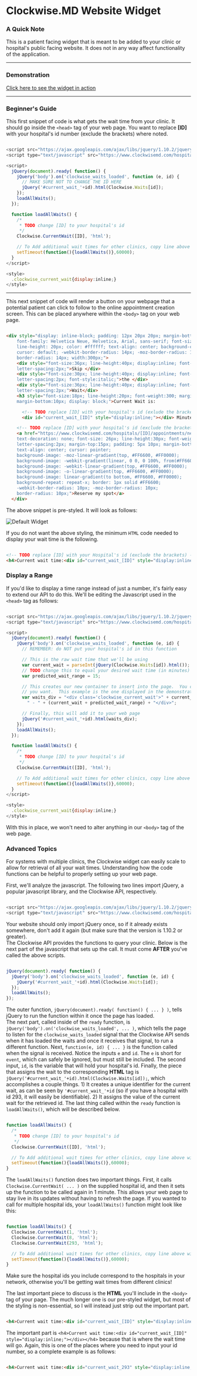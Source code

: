 # Clockwise.MD Website Widget
### A Quick Note
This is a patient facing widget that is meant to be added to your clinic or hospital's public
facing website.  It does not in any way affect functionality of the application.

---
### Demonstration
[Click here to see the widget in action](http://lightshedhealth.github.io/Website-Widget-API/)

---
### Beginner's Guide
This first snippet of code is what gets the wait time from your clinic.  It should go inside the
`<head>` tag of your web page.  You want to replace __[ID]__ with your hospital's id number
(exclude the brackets) where noted.

```javascript

<script src="https://ajax.googleapis.com/ajax/libs/jquery/1.10.2/jquery.min.js"></script>
<script type="text/javascript" src="https://www.clockwisemd.com/hospitals/clockwise_api.js"></script>

<script>
  jQuery(document).ready( function() {
    jQuery('body').on('clockwise_waits_loaded', function (e, id) {
      // MAKE SURE NOT TO CHANGE THE ID HERE
      jQuery('#current_wait_'+id).html(Clockwise.Waits[id]);
    });
    loadAllWaits();
  });

  function loadAllWaits() {
    /*
     * TODO change [ID] to your hospital's id
     */
    Clockwise.CurrentWait([ID], 'html');  

    // To Add additional wait times for other clinics, copy line above with different ID.
    setTimeout(function(){loadAllWaits()},60000);
  }
</script>

<style>
  .clockwise_current_wait{display:inline;}
</style>

```
---
This next snippet of code will render a button on your webpage that a potential patient can click
to follow to the online appointment creation screen.  This can be placed anywhere within the
`<body>` tag on your web page.

```html

<div style="display: inline-block; padding: 12px 20px 20px; margin-bottom: 0;
    font-family: Helvetica Neue, Helvetica, Arial, sans-serif; font-size: 14px;
    line-height: 20px; color: #ffffff; text-align: center; background-color:#2a7bbb;
    cursor: default; -webkit-border-radius: 14px; -moz-border-radius: 14px;
    border-radius: 14px; width:300px;">
    <div style="font-size:36px; line-height:40px; display:inline; font-weight:bold;
    letter-spacing:2px;">Skip </div>
    <div style="font-size:30px; line-height:40px; display:inline; font-weight:100;
    letter-spacing:2px; font-style:italic;">the </div>
    <div style="font-size:36px; line-height:40px; display:inline; font-weight:bold;
    letter-spacing:2px;">Wait</div>
    <h3 style="font-size:18px; line-height:20px; font-weight:300; margin-top:0px;
    margin-bottom:10px; display: block;">Current Wait is:

      <!-- TODO replace [ID] with your hospital's id (exlude the brackets) -->
      <div id="current_wait_[ID]" style="display:inline;"></div> Minutes</h3>

    <!-- TODO replace [ID] with your hospital's id (exclude the brackets) -->
    <a href="https://www.clockwisemd.com/hospitals/[ID]/appointments/new" style="color:white;
    text-decoration: none; font-size: 26px; line-height:30px; font-weight:bold;
    letter-spacing:2px; margin-top:15px; padding: 5px 10px; margin-bottom: 0;
    text-align: center; cursor: pointer;
    background-image: -moz-linear-gradient(top, #FF6600, #FF0000);
    background-image: -webkit-gradient(linear, 0 0, 0 100%, from(#FF6600), to(#FF0000));
    background-image: -webkit-linear-gradient(top, #FF6600, #FF0000);
    background-image: -o-linear-gradient(top, #FF6600, #FF0000);
    background-image: linear-gradient(to bottom, #FF6600, #FF0000);
    background-repeat: repeat-x; border: 1px solid #FF6600;
    -webkit-border-radius: 10px; -moz-border-radius: 10px;
    border-radius: 10px;">Reserve my spot</a>
  </div>

```

The above snippet is pre-styled.  It will look as follows:

![Default Widget](Default_Widget_Style.png)

If you do not want the above styling, the minimum `HTML` code needed to display your wait time
is the following.

```html

<!-- TODO replace [ID] with your Hospital's id (exclude the brackets) -->
<h4>Current wait time:<div id="current_wait_[ID]" style="display:inline;"></div></h4>

```

### Display a Range
If you'd like to display a time range instead of just a number, it's fairly easy to extend
our API to do this.  We'll be editing the Javascript used in the `<head>` tag as follows:

```javascript

<script src="https://ajax.googleapis.com/ajax/libs/jquery/1.10.2/jquery.min.js"></script>
<script type="text/javascript" src="https://www.clockwisemd.com/hospitals/clockwise_api.js"></script>

<script>
  jQuery(document).ready( function() {
    jQuery('body').on('clockwise_waits_loaded', function (e, id) {
      // REMEMBER: do NOT put your hospital's id in this function

      // This is the raw wait time that we'll be using
      var current_wait = parseInt(jQuery(Clockwise.Waits[id]).html());
      // TODO change this to equal your desired wait time (in minutes)
      var predicted_wait_range = 15;

      // This creates our new container to insert into the page.  You can edit this to look however
      // you want.  This example is the one displayed in the demonstration page linked above
      var waits_div = "<div class='clockwise_current_wait'>" + current_wait +
        " - " + (current_wait + predicted_wait_range) + "</div>";

      // Finally, this will add it to your web page
      jQuery('#current_wait_'+id).html(waits_div);
    });
    loadAllWaits();
  });

  function loadAllWaits() {
    /*
     * TODO change [ID] to your hospital's id
     */
    Clockwise.CurrentWait([ID], 'html');  

    // To Add additional wait times for other clinics, copy line above with different ID.
    setTimeout(function(){loadAllWaits()},60000);
  }
</script>

<style>
  .clockwise_current_wait{display:inline;}
</style>

```

With this in place, we won't need to alter anything in our `<body>` tag of the web page.

### Advanced Topics
For systems with multiple clinics, the Clockwise widget can easily scale to allow for retrieval
of all your wait times.  Understanding how the code functions can be helpful to properly setting
up your web page.

First, we'll analyze the javascript.  The following two lines import jQuery, a popular javascript
library, and the Clockwise API, respectively.  

```javascript

<script src="https://ajax.googleapis.com/ajax/libs/jquery/1.10.2/jquery.min.js"></script>
<script type="text/javascript" src="https://www.clockwisemd.com/hospitals/clockwise_api.js"></script>

```

Your website should only import jQuery once, so if it already
exists somewhere, don't add it again (but make sure that the version is 1.10.2 or greater).  
The Clockwise API provides the functions to query your clinic. Below is the next part of the
javascript that sets up the call.  It must come __AFTER__ you've called the above scripts.

```javascript

jQuery(document).ready( function() {
  jQuery('body').on('clockwise_waits_loaded', function (e, id) {
    jQuery('#current_wait_'+id).html(Clockwise.Waits[id]);
  });
  loadAllWaits();
});

```

The outer function, `jQuery(document).ready( function() { ... } )`, tells jQuery to run the
function within it once the page has loaded.  
The next part, called inside of the `ready` function, is
`jQuery('body').on('clockwise_waits_loaded', ... )`, which tells the page to listen for the
`clockwise_waits_loaded` signal that the Clockwise API sends when it has loaded the waits and once
it receives that signal, to run a different function.  Next, `function(e, id) { ... }` is the
function called when the signal is received.  Notice the inputs `e` and `id`.  The `e` is short
for `event`, which can safely be ignored, but must still be included.  The second input, `id`, is
the variable that will hold your hospital's id.  Finally, the piece that assigns the wait to
the corresponding __HTML__ tag is `jQuery('#current_wait_'+id).html(Clockwise.Waits[id]);`, which
accomplishes a couple things.  1) It creates a unique identifier for the current wait, as can
be seen by `'#current_wait_'+id` (so if you have a hospital with id 293, it will easily be
identifiable).  2) It assigns the value of the current wait for the retrieved id.  The last
thing called within the `ready` function is `loadAllWaits()`, which will be described below.

```javascript

function loadAllWaits() {
  /*
   * TODO change [ID] to your hospital's id
   */
  Clockwise.CurrentWait([ID], 'html');  

  // To Add additional wait times for other clinics, copy line above with different ID.
  setTimeout(function(){loadAllWaits()},60000);
}

```

The `loadAllWaits()` function does two important things.  First, it calls
`Clockwise.CurrentWait( ... )` on the supplied hospital id, and then it sets up the function to
be called again in 1 minute.  This allows your web page to stay live in its updates without
having to refresh the page.  If you wanted to call for multiple hospital ids, your `loadAllWaits()`
function might look like this:

```javascript

function loadAllWaits() {
  Clockwise.CurrentWait(1, 'html');
  Clockwise.CurrentWait(8, 'html');
  Clockwise.CurrentWait(293, 'html');

  // To Add additional wait times for other clinics, copy line above with different ID.
  setTimeout(function(){loadAllWaits()},60000);
}

```
Make sure the hospital ids you include correspond to the hospitals in your network, otherwise
you'll be getting wait times from different clinics!


The last important piece to discuss is the __HTML__ you'll include in the `<body>` tag of your
page.  The much longer one is our pre-styled widget, but most of the styling is non-essential, so
I will instead just strip out the important part.

```html

<h4>Current wait time:<div id="current_wait_[ID]" style="display:inline;"></div></h4>

```

The important part is
`<h4>Current wait time:<div id="current_wait_[ID]" style="display:inline;"></div></h4>` because
that is where the wait time will go.  Again, this is one of the places where you need  to input
your id number, so a complete example is as follows:

```html

<h4>Current wait time:<div id="current_wait_293" style="display:inline;"></div></h4>

```
